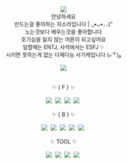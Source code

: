 <div align="center">
  <img src="https://capsule-render.vercel.app/api?type=waving&color=gradient">
</div>

<div align="center">
  안녕하세요 
  <br>
  만드는걸 좋아하는 지소라입니다 |ૂ﻿•ᴗ•⸝⸝)”
  <br>
  노는것보다 배우는것을 좋아합니다 
  <br>
  호기심을 잃지 않는 어른이 되고싶어요
  <br>
  일할때는 ENTJ, 사석에서는 ESFJ ✨
  <br>
  시키면 못하는게 없는 다재다능 사기캐입니다 (๑˙³˙)و
  <br>
  <br>
</div>



<div align="center">
  <img src="https://hits.seeyoufarm.com/api/count/incr/badge.svg?url=https%3A%2F%2Fgithub.com%2Fsoraji&count_bg=%2379C83D&title_bg=%23555555&icon=&icon_color=%23E7E7E7&title=hits&edge_flat=false">
</div>





<div align="center">
  <br>
  <br>
  ✨ { F } ✨
  <br>
  <br>
  <img src="https://img.shields.io/badge/HTML5-E34F26?style=flat-square&logo=HTML5&logoColor=white"/></a>&nbsp;
  <img src="https://img.shields.io/badge/CSS3-1572B6?style=flat-square&logo=CSS3&logoColor=white"/></a>&nbsp;
  <img src="https://img.shields.io/badge/JavaScript-F7DF1E?style=flat-square&logo=JavaScript&logoColor=white"/></a>&nbsp;
  <img src="https://img.shields.io/badge/Vue.js-4FC08D?style=flat-square&logo=Vue.js&logoColor=white"/></a>&nbsp;


  <br>
  <br>
  ✨ { B } ✨
  <br>
  <br>
  <img src="https://img.shields.io/badge/Google Cloud-4285F4?style=flat-square&logo=Google Cloud&logoColor=white"/></a>&nbsp;
  <img src="https://img.shields.io/badge/Node.js-339933?style=flat-square&logo=Node.js&logoColor=white"/></a>&nbsp;
  <img src="https://img.shields.io/badge/NestJS-E0234E?style=flat-square&logo=NestJS&logoColor=white"/></a>&nbsp;
  <img src="https://img.shields.io/badge/Java-007396?style=flat-square&logo=Java&logoColor=white"/></a>&nbsp;
  <img src="https://img.shields.io/badge/TypeScript-3178C6?style=flat-square&logo=TypeScript&logoColor=white"/></a>&nbsp;

  <br>
  <br>
  ✨ TOOL ✨
  <br>
  <br>
  <img src="https://img.shields.io/badge/VSCode-007ACC?style=flat-square&logo=VisualStudioCode&logoColor=white"/></a>&nbsp;
  <img src="https://img.shields.io/badge/Illustrator-FF9A00?style=flat-square&logo=AdobeIllustrator&logoColor=white"/></a>&nbsp;
  <img src="https://img.shields.io/badge/Photoshop-31A8FF?style=flat-square&logo=AdobePhotoshop&logoColor=white"/></a>&nbsp;
  <img src="https://img.shields.io/badge/Premiere-9999FF?style=flat-square&logo=Adobe Premiere Pro&logoColor=white"/></a>&nbsp;
</div>




